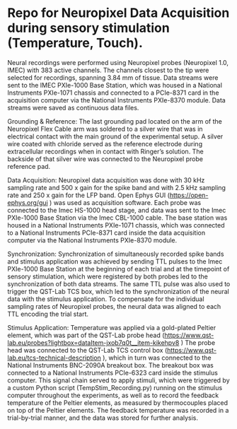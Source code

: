 # Repo for Neuropixel Data Acquisition during sensory stimulation (Temperature, Touch).

Neural recordings were performed using Neuropixel probes (Neuropixel 1.0, IMEC) with 383 active channels. The channels closest to the tip were selected for recordings, spanning 3.84 mm of tissue. Data streams were sent to the IMEC PXIe-1000 Base Station, which was housed in a National Instruments PXIe-1071 chassis and connected to a PCIe-8371 card in the acquisition computer via the National Instruments PXIe-8370 module. Data streams were saved as continuous data files.

Grounding & Reference:
The last grounding pad located on the arm of the Neuropixel Flex Cable arm was soldered to a silver wire that was in electrical contact with the main ground of the experimental setup.
A silver wire coated with chloride served as the reference electrode during extracellular recordings when in contact with Ringer’s solution. The backside of that silver wire was connected to the Neuropixel probe reference pad.

Data Acquisition:
Neuropixel data acquisition was done with 30 kHz sampling rate and 500 x gain for the spike band and with 2.5 kHz sampling rate and 250 x gain for the LFP band. Open Ephys GUI (https://open-ephys.org/gui ) was used as acquisition software. Each probe was connected to the Imec HS-1000 head stage, and data was sent to the Imec PXIe-1000 Base Station via the Imec CBL-1000 cable. The base station was housed in a National Instruments PXIe-1071 chassis, which was connected to a National Instruments PCIe-8371 card inside the data acquisition computer via the National Instruments PXIe-8370 module.

Synchronization:
Synchronization of simultaneously recorded spike bands and stimulus application was achieved by sending TTL pulses to the Imec PXIe-1000 Base Station at the beginning of each trial and at the timepoint of sensory stimulation, which were registered by both probes led to the synchronization of both data streams. The same TTL pulse was also used to trigger the QST-Lab TCS box, which led to the synchronization of the neural data with the stimulus application. To compensate for the individual sampling rates of Neuropixel probes, the neural data was aligned to each TTL encoding the trial start.

Stimulus Application:
Temperature was applied via a gold-plated Peltier element, which was part of the QST-Lab probe head (https://www.qst-lab.eu/probes?lightbox=dataItem-jxob7q0t__item-kikehpv8 ) The probe head was connected to the QST-Lab TCS control box (https://www.qst-lab.eu/tcs-technical-description ), which in turn was connected to the National Instruments BNC-2090A breakout box. The breakout box was connected to a National Instruments PCIe-6323 card inside the stimulus computer. This signal chain served to apply stimuli, which were triggered by a custom Python script (TempStim_Recording.py) running on the stimulus computer throughout the experiments, as well as to record the feedback temperature of the Peltier elements, as measured by thermocouples placed on top of the Peltier elements. The feedback temperature was recorded in a trial-by-trial manner, and the data was stored for further analysis.

